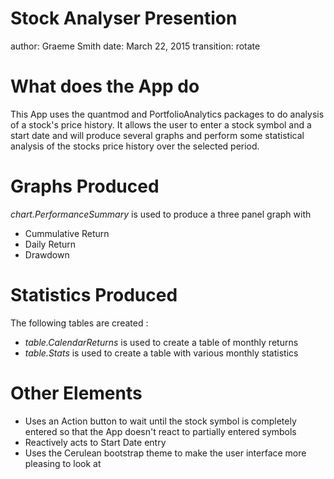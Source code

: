 Stock Analyser Presention
========================================================
author: Graeme Smith
date: March 22, 2015
transition: rotate

What does the App do
========================================================

This App uses the quantmod and PortfolioAnalytics packages to do analysis of a stock's price history.  It allows the user to enter a stock symbol and a start date and will produce several graphs and perform some statistical analysis of the stocks price history over the selected period.

Graphs Produced
========================================================

*chart.PerformanceSummary* is used to produce a three panel graph with
- Cummulative Return
- Daily Return
- Drawdown

Statistics Produced
========================================================

The following tables are created :
- *table.CalendarReturns* is used to create a table of monthly returns
- *table.Stats* is used to create a table with various monthly statistics

Other Elements
========================================================

- Uses an Action button to wait until the stock symbol is completely entered so that the App doesn't react to partially entered symbols
- Reactively acts to Start Date entry
- Uses the Cerulean bootstrap theme to make the user interface more pleasing to look at

